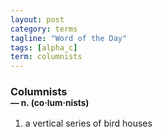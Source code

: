 ```yaml
---
layout: post
category: terms
tagline: "Word of the Day"
tags: [alpha_c]
term: columnists
---
```


<h3>Columnists<br/> <small>&mdash; n. (co<span>&middot;</span>lum<span>&middot;</span>nists)</small></h3>
<p><ol><li>a vertical series of bird houses</li>
</ol></p>
